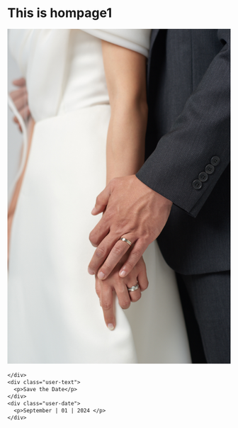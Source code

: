 <html>
<head>
<title> Hellow World! </title>
</head>
<body>
  <h1> This is hompage1 </h1>
  <div class="user-wrap">
    <div class = "user-image">
        <img src="./Picture/240525 studioc2 0274.jpg">

    </div>
    <div class="user-text">
      <p>Save the Date</p>
    </div>
    <div class="user-date">
      <p>September | 01 | 2024 </p>
    </div>
  </div>
</body>
</html>
